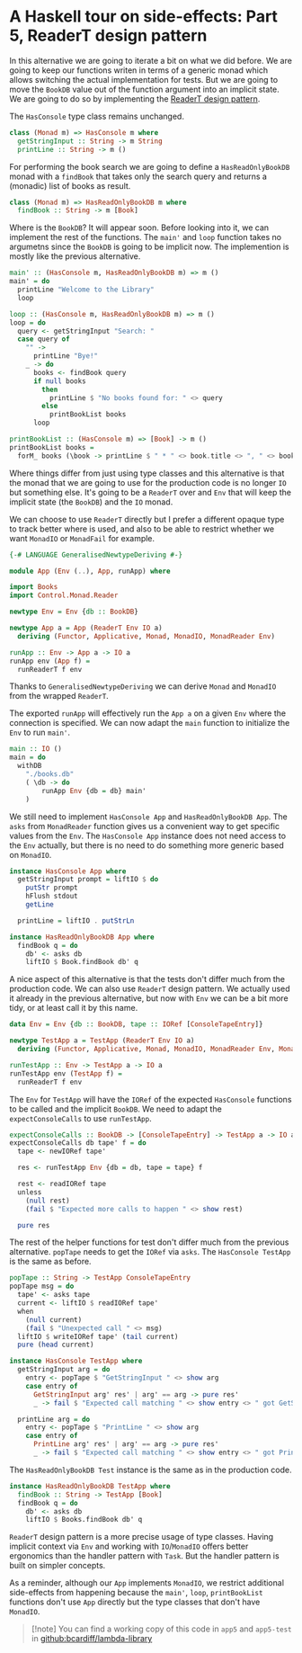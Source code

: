 # A Haskell tour on side-effects: Part 5, ReaderT design pattern

In this alternative we are going to iterate a bit on what we did before. We are going to keep our functions writen in terms of a generic monad which allows switching the actual implementation for tests. But we are going to move the `BookDB` value out of the function argument into an implicit state. We are going to do so by implementing the [ReaderT design pattern](https://tech.fpcomplete.com/blog/2017/06/readert-design-pattern/).

The `HasConsole` type class remains unchanged.

```haskell
class (Monad m) => HasConsole m where
  getStringInput :: String -> m String
  printLine :: String -> m ()
```

For performing the book search we are going to define a `HasReadOnlyBookDB` monad with a `findBook` that takes only the search query and returns a (monadic) list of books as result.

```haskell
class (Monad m) => HasReadOnlyBookDB m where
  findBook :: String -> m [Book]
```

Where is the `BookDB`? It will appear soon. Before looking into it, we can implement the rest of the functions.
The `main'` and `loop` function takes no argumetns since the `BookDB` is going to be implicit now. The implemention is mostly like the previous alternative.

```haskell
main' :: (HasConsole m, HasReadOnlyBookDB m) => m ()
main' = do
  printLine "Welcome to the Library"
  loop

loop :: (HasConsole m, HasReadOnlyBookDB m) => m ()
loop = do
  query <- getStringInput "Search: "
  case query of
    "" ->
      printLine "Bye!"
    _ -> do
      books <- findBook query
      if null books
        then
          printLine $ "No books found for: " <> query
        else
          printBookList books
      loop

printBookList :: (HasConsole m) => [Book] -> m ()
printBookList books =
  forM_ books (\book -> printLine $ " * " <> book.title <> ", " <> book.author)
```

Where things differ from just using type classes and this alternative is that the monad that we are going to use for the production code is no longer `IO` but something else. It's going to be a `ReaderT` over and `Env` that will keep the implicit state (the `BookDB`) and the `IO` monad.

We can choose to use `ReaderT` directly but I prefer a different opaque type to track better where is used, and also to be able to restrict whether we want `MonadIO` or `MonadFail` for example.

```haskell
{-# LANGUAGE GeneralisedNewtypeDeriving #-}

module App (Env (..), App, runApp) where

import Books
import Control.Monad.Reader

newtype Env = Env {db :: BookDB}

newtype App a = App (ReaderT Env IO a)
  deriving (Functor, Applicative, Monad, MonadIO, MonadReader Env)

runApp :: Env -> App a -> IO a
runApp env (App f) =
  runReaderT f env
```

Thanks to `GeneralisedNewtypeDeriving` we can derive `Monad` and `MonadIO` from the wrapped `ReaderT`.

The exported `runApp` will effectively run the `App a` on a given `Env` where the connection is specified. We can now adapt the `main` function to initialize the `Env` to run `main'`.

```haskell
main :: IO ()
main = do
  withDB
    "./books.db"
    ( \db -> do
        runApp Env {db = db} main'
    )
```

We still need to implement `HasConsole App` and `HasReadOnlyBookDB App`. The `asks` from `MonadReader` function gives us a convenient way to get specific values from the `Env`. The `HasConsole App` instance does not need access to the `Env` actually, but there is no need to do something more generic based on `MonadIO`.

```haskell
instance HasConsole App where
  getStringInput prompt = liftIO $ do
    putStr prompt
    hFlush stdout
    getLine

  printLine = liftIO . putStrLn

instance HasReadOnlyBookDB App where
  findBook q = do
    db' <- asks db
    liftIO $ Book.findBook db' q
```

A nice aspect of this alternative is that the tests don't differ much from the production code. We can also use `ReaderT` design pattern. We actually used it already in the previous alternative, but now with `Env` we can be a bit more tidy, or at least call it by this name.

```haskell
data Env = Env {db :: BookDB, tape :: IORef [ConsoleTapeEntry]}

newtype TestApp a = TestApp (ReaderT Env IO a)
  deriving (Functor, Applicative, Monad, MonadIO, MonadReader Env, MonadFail)

runTestApp :: Env -> TestApp a -> IO a
runTestApp env (TestApp f) =
  runReaderT f env
```

The `Env` for `TestApp` will have the `IORef` of the expected `HasConsole` functions to be called and the implicit `BookDB`. We need to adapt the `expectConsoleCalls` to use `runTestApp`.

```haskell
expectConsoleCalls :: BookDB -> [ConsoleTapeEntry] -> TestApp a -> IO a
expectConsoleCalls db tape' f = do
  tape <- newIORef tape'

  res <- runTestApp Env {db = db, tape = tape} f

  rest <- readIORef tape
  unless
    (null rest)
    (fail $ "Expected more calls to happen " <> show rest)

  pure res
```

The rest of the helper functions for test don't differ much from the previous alternative. `popTape` needs to get the `IORef` via `asks`. The `HasConsole TestApp` is the same as before.

```haskell
popTape :: String -> TestApp ConsoleTapeEntry
popTape msg = do
  tape' <- asks tape
  current <- liftIO $ readIORef tape'
  when
    (null current)
    (fail $ "Unexpected call " <> msg)
  liftIO $ writeIORef tape' (tail current)
  pure (head current)

instance HasConsole TestApp where
  getStringInput arg = do
    entry <- popTape $ "GetStringInput " <> show arg
    case entry of
      GetStringInput arg' res' | arg' == arg -> pure res'
      _ -> fail $ "Expected call matching " <> show entry <> " got GetStringInput " <> show arg

  printLine arg = do
    entry <- popTape $ "PrintLine " <> show arg
    case entry of
      PrintLine arg' res' | arg' == arg -> pure res'
      _ -> fail $ "Expected call matching " <> show entry <> " got PrintLine " <> show arg
```

The `HasReadOnlyBookDB Test` instance is the same as in the production code.

```haskell
instance HasReadOnlyBookDB TestApp where
  findBook :: String -> TestApp [Book]
  findBook q = do
    db' <- asks db
    liftIO $ Books.findBook db' q
```

`ReaderT` design pattern is a more precise usage of type classes. Having implicit context via `Env` and working with `IO`/`MonadIO` offers better ergonomics than the handler pattern with `Task`. But the handler pattern is built on simpler concepts.

As a reminder, although our `App` implements `MonadIO`, we restrict additional side-effects from happening because the `main'`, `loop`, `printBookList` functions don't use `App` directly but the type classes that don't have `MonadIO`.

> [!note] You can find a working copy of this code in `app5` and `app5-test` in [github:bcardiff/lambda-library](https://github.com/bcardiff/lambda-library)